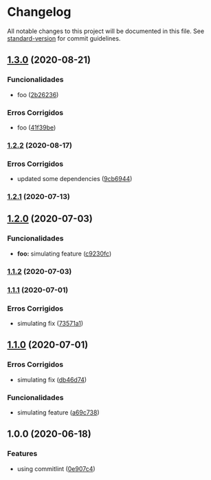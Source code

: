 # Changelog

All notable changes to this project will be documented in this file. See [standard-version](https://github.com/conventional-changelog/standard-version) for commit guidelines.

## [1.3.0](https://github.com/wnqueiroz/nodejs-commitlint-semantic-release/compare/1.2.2...1.3.0) (2020-08-21)


### Funcionalidades

* foo ([2b26236](https://github.com/wnqueiroz/nodejs-commitlint-semantic-release/commit/2b2623627a8ade57f9a68668c008709f671d3197))


### Erros Corrigidos

* foo ([41f39be](https://github.com/wnqueiroz/nodejs-commitlint-semantic-release/commit/41f39befb8f73b2bfaf3bba4664f1b2153d22838))

### [1.2.2](https://github.com/wnqueiroz/nodejs-commitlint-semantic-release/compare/1.2.1...1.2.2) (2020-08-17)


### Erros Corrigidos

* updated some dependencies ([9cb6944](https://github.com/wnqueiroz/nodejs-commitlint-semantic-release/commit/9cb6944a4773d919dad076e04f87d7bf4e66c473))

### [1.2.1](https://github.com/wnqueiroz/nodejs-commitlint-semantic-release/compare/1.2.0...1.2.1) (2020-07-13)

## [1.2.0](https://github.com/wnqueiroz/nodejs-commitlint-semantic-release/compare/1.1.2...1.2.0) (2020-07-03)


### Funcionalidades

* **foo:** simulating feature ([c9230fc](https://github.com/wnqueiroz/nodejs-commitlint-semantic-release/commit/c9230fc6f4c7d8cea997f6aa997c73946f7d6dd4))

### [1.1.2](https://github.com/wnqueiroz/nodejs-commitlint-semantic-release/compare/1.1.1...1.1.2) (2020-07-03)

### [1.1.1](https://github.com/wnqueiroz/nodejs-commitlint-semantic-release/compare/1.1.0...1.1.1) (2020-07-01)


### Erros Corrigidos

* simulating fix ([73571a1](https://github.com/wnqueiroz/nodejs-commitlint-semantic-release/commit/73571a1680664d781c3b1a5e28afffbeb9b99545))

## [1.1.0](https://github.com/wnqueiroz/nodejs-commitlint-semantic-release/compare/1.0.0...1.1.0) (2020-07-01)


### Erros Corrigidos

* simulating fix ([db46d74](https://github.com/wnqueiroz/nodejs-commitlint-semantic-release/commit/db46d7431d7785529377d3da580d3b3b7ac462d9))


### Funcionalidades

* simulating feature ([a69c738](https://github.com/wnqueiroz/nodejs-commitlint-semantic-release/commit/a69c7389232939fb5e782ca53d8a0ee3d5f5f4b7))

## 1.0.0 (2020-06-18)


### Features

* using commitlint ([0e907c4](https://github.com/wnqueiroz/nodejs-commitlint-semantic-release/commit/0e907c4581cc7ddcba6a87925d5a47fc6fc2f8f7))
